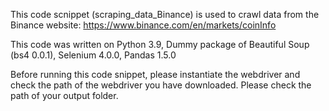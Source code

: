 This code scnippet (scraping_data_Binance) is used to crawl data from the Binance website: https://www.binance.com/en/markets/coinInfo

This code was written on Python 3.9, Dummy package of Beautiful Soup (bs4 0.0.1), Selenium 4.0.0, Pandas 1.5.0

Before running this code snippet, please instantiate the webdriver and check the path of the webdriver you have downloaded. Please check the path of your output folder. 

 